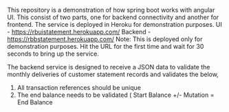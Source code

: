 This repository is a demonstration of how spring boot works with angular UI. This consist of two parts, one for backend connectivity and another for frontend. 
The service is deployed in Heroku for demonstration purposes. 
UI - https://rbuistatement.herokuapp.com/
Backend - https://rbbstatement.herokuapp.com/ 
Note: This is deployed only for demonstration purposes. Hit the URL for the first time and wait for 30 seconds to bring up the service. 

The backend service is designed to receive a JSON data to validate the monthly deliveries of customer statement records and validates the below,
1. All transaction references should be unique 
2. The end balance needs to be validated ( Start Balance +/- Mutation = End Balance


